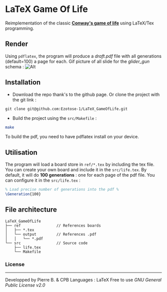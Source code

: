 
# LaTeX Game Of Life
Reimplementation of the classic **[Conway's game of life](https://en.wikipedia.org/wiki/Conway%27s_Game_of_Life)** using LaTeX/Tex programming.

## Render
Using ``pdflatex``, the program will produce a *draft.pdf* file with all generations (default=100) a page for each.
Gif picture of all slide for the *glider_gun* schema :
![Alt](http://ezodev.tk/static/GameOfLife_latex.gif)


## Installation
* Download the repo thank's to the github page. Or clone the project with the git link :
```shell
git clone git@github.com:Ezotose-1/LaTeX_GameOfLife.git
```
 * Build the project using the ``src/Makefile`` :
```sh
make
```
To build the pdf, you need to have pdflatex install on your device.

## Utilisation
The program will load a board store in ``ref/*.tex`` by including the tex file.
You can create your own board and include it in the ``src/life.tex``.
By default, it will do **100 generations** : one for each page of the pdf file.
You can configure it in the ``src/life.tex`` :
```latex
% Load precise number of generations into the pdf %
\Generation{100}
```


## File architecture
```
LaTeX_GameOfLife
├── ref                // References boards
│   ├── *.tex
│   └── output         // References .pdf 
│   │   └── *.pdf
└── src                // Source code
    ├── life.tex
    └── Makefile
```


   
### License
----
Developped by Pierre B. & CPB 
Languages : LaTeX 
Free to use 
*GNU General Public License v2.0* 

